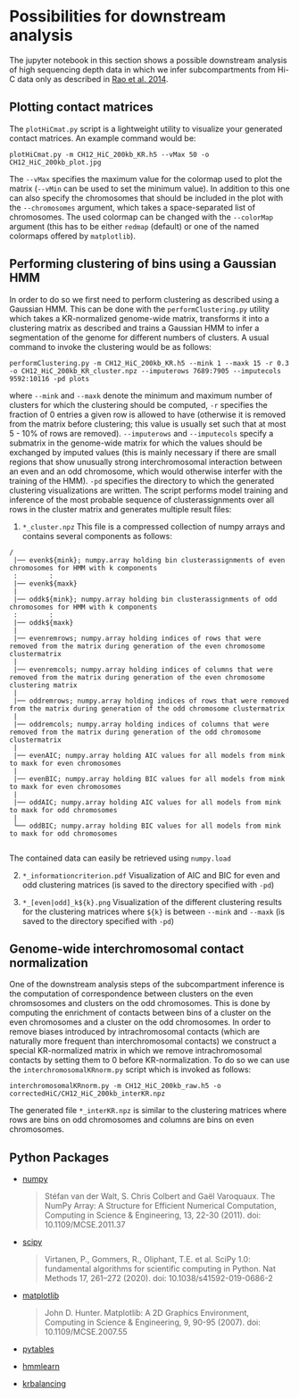 # Possibilities for downstream analysis
The jupyter notebook in this section shows a possible downstream analysis of high sequencing depth data in which we infer subcompartments from Hi-C data only as described in [Rao et al. 2014](https://www.cell.com/cell/fulltext/S0092-8674(14)01497-4).

## Plotting contact matrices
The `plotHiCmat.py` script is a lightweight utility to visualize your generated contact matrices. An example command would be:
```
plotHiCmat.py -m CH12_HiC_200kb_KR.h5 --vMax 50 -o CH12_HiC_200kb_plot.jpg
```

The `--vMax` specifies the maximum value for the colormap used to plot the matrix (`--vMin` can be used to set the minimum value). In addition to this one can also specify the chromosomes that should be included in the plot with the `--chromosomes` argument, which takes a space-separated list of chromosomes. The used colormap can be changed with the `--colorMap` argument (this has to be either `redmap` (default) or one of the named colormaps offered by `matplotlib`). 

## Performing clustering of bins using a Gaussian HMM
In order to do so we first need to perform clustering as described using a Gaussian HMM. This can be done with the `performClustering.py` utility which takes a KR-normalized genome-wide matrix, transforms it into a clustering matrix as described and trains a Gaussian HMM to infer a segmentation of the genome for different numbers of clusters.
A usual command to invoke the clustering would be as follows:
```
performClustering.py -m CH12_HiC_200kb_KR.h5 --mink 1 --maxk 15 -r 0.3 -o CH12_HiC_200kb_KR_cluster.npz --imputerows 7689:7905 --imputecols 9592:10116 -pd plots
```

where `--mink` and `--maxk` denote the minimum and maximum number of clusters for which the clustering should be computed, `-r` specifies the fraction of 0 entries a given row is allowed to have (otherwise it is removed from the matrix before clustering; this value is usually set such that at most 5 - 10% of rows are removed). `--imputerows` and `--imputecols` specify a submatrix in the genome-wide matrix for which the values should be exchanged by imputed values (this is mainly necessary if there are small regions that show unusually strong interchromosomal interaction between an even and an odd chromosome, which would otherwise interfer with the training of the HMM). `-pd` specifies the directory to which the generated clustering visualizations are written.
The script performs model training and inference of the most probable sequence of clusterassignments over all rows in the cluster matrix and generates multiple result files:

1.  `*_cluster.npz`
This file is a compressed collection of numpy arrays and contains several components as follows:
```
/
 |── evenk${mink}; numpy.array holding bin clusterassignments of even chromosomes for HMM with k components
 :        :
 |── evenk${maxk}
 |
 |── oddk${mink}; numpy.array holding bin clusterassignments of odd chromosomes for HMM with k components
 :        :
 |── oddk${maxk}
 |
 |── evenremrows; numpy.array holding indices of rows that were removed from the matrix during generation of the even chromosome clustermatrix
 |
 |── evenremcols; numpy.array holding indices of columns that were removed from the matrix during generation of the even chromosome clustering matrix
 |
 |── oddremrows; numpy.array holding indices of rows that were removed from the matrix during generation of the odd chromosome clustermatrix
 |
 |── oddremcols; numpy.array holding indices of columns that were removed from the matrix during generation of the odd chromosome clustermatrix
 |
 |── evenAIC; numpy.array holding AIC values for all models from mink to maxk for even chromosomes
 |
 |── evenBIC; numpy.array holding BIC values for all models from mink to maxk for even chromosomes
 |
 |── oddAIC; numpy.array holding AIC values for all models from mink to maxk for odd chromosomes
 |
 └── oddBIC; numpy.array holding BIC values for all models from mink to maxk for odd chromosomes
    
```
The contained data can easily be retrieved using `numpy.load`

2. `*_informationcriterion.pdf`
Visualization of AIC and BIC for even and odd clustering matrices (is saved to the directory specified with `-pd`)

3. `*_[even|odd]_k${k}.png`
Visualization of the different clustering results for the clustering matrices where `${k}` is between `--mink` and `--maxk` (is saved to the directory specified with `-pd`)

## Genome-wide interchromosomal contact normalization
One of the downstream analysis steps of the subcompartment inference is the computation of correspondence between clusters on the even chromsosomes and clusters on the odd chromosomes. This is done by computing the enrichment of contacts between bins of a cluster on the even chromosomes and a cluster on the odd chromosomes. In order to remove biases introduced by intrachromosomal contacts (which are naturally more frequent than interchromosomal contacts) we construct a special KR-normalized matrix in which we remove intrachromosomal contacts by setting them to 0 before KR-normalization. To do so we can use the `interchromosomalKRnorm.py` script which is invoked as follows:
```
interchromosomalKRnorm.py -m CH12_HiC_200kb_raw.h5 -o correctedHiC/CH12_HiC_200kb_interKR.npz
```

The generated file `*_interKR.npz` is similar to the clustering matrices where rows are bins on odd chromosomes and columns are bins on even chromosomes.

## Python Packages
* [numpy](https://numpy.org/)
  > Stéfan van der Walt, S. Chris Colbert and Gaël Varoquaux. The NumPy Array: A Structure for Efficient Numerical Computation, Computing in Science & Engineering, 13, 22-30 (2011). doi: 10.1109/MCSE.2011.37

* [scipy](https://www.scipy.org/)
  > Virtanen, P., Gommers, R., Oliphant, T.E. et al. SciPy 1.0: fundamental algorithms for scientific computing in Python. Nat Methods 17, 261–272 (2020). doi: 10.1038/s41592-019-0686-2

* [matplotlib](https://matplotlib.org/)
  > John D. Hunter. Matplotlib: A 2D Graphics Environment, Computing in Science & Engineering, 9, 90-95 (2007). doi: 10.1109/MCSE.2007.55
  
* [pytables](https://www.pytables.org/)

* [hmmlearn](https://github.com/hmmlearn/hmmlearn)

* [krbalancing](https://github.com/deeptools/Knight-Ruiz-Matrix-balancing-algorithm)
